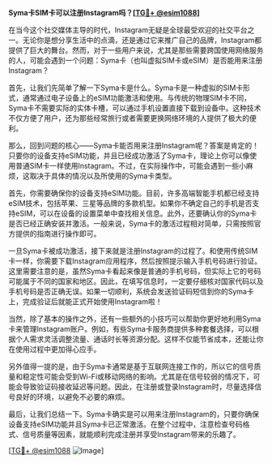 **Syma卡SIM卡可以注册Instagram吗？[[TG💪+ @esim1088](https://t.me/s/esim1088)]**

在当今这个社交媒体主导的时代，Instagram无疑是全球最受欢迎的社交平台之一。无论你是想分享生活中的点滴，还是通过它来推广自己的品牌，Instagram都提供了巨大的舞台。然而，对于一些用户来说，尤其是那些需要跨国使用网络服务的人，可能会遇到一个问题：Syma卡（也叫虚拟SIM卡或eSIM）是否能用来注册Instagram？

首先，让我们先简单了解一下Syma卡是什么。Syma卡是一种虚拟的SIM卡形式，通常通过电子设备上的eSIM功能激活和使用。与传统的物理SIM卡不同，Syma卡不需要实际的实体卡槽，可以通过手机设置直接下载到设备中。这种技术不仅方便了用户，还为那些经常旅行或者需要更换网络环境的人提供了极大的便利。

那么，回到问题的核心——Syma卡能否用来注册Instagram呢？答案是肯定的！只要你的设备支持eSIM功能，并且已经成功激活了Syma卡，理论上你可以像使用普通SIM卡一样使用Instagram。不过，在实际操作中，可能会遇到一些小麻烦，这取决于具体的情况以及所使用的Syma卡类型。

首先，你需要确保你的设备支持eSIM功能。目前，许多高端智能手机都已经支持eSIM技术，包括苹果、三星等品牌的多款机型。如果你不确定自己的手机是否支持eSIM，可以在设备的设置菜单中查找相关信息。此外，还要确认你的Syma卡是否已经正确安装并激活。一般来说，Syma卡的激活过程相对简单，只需按照官方提供的指南进行操作即可。

一旦Syma卡被成功激活，接下来就是注册Instagram的过程了。和使用传统SIM卡一样，你需要下载Instagram应用程序，然后按照提示输入手机号码进行验证。这里需要注意的是，虽然Syma卡看起来像是普通的手机号码，但实际上它的号码可能属于不同的国家和地区。因此，在填写信息时，一定要仔细核对国家代码以及手机号码是否正确无误。如果一切顺利，系统会发送验证码短信到你的Syma卡上，完成验证后就能正式开始使用Instagram啦！

当然，除了基本的操作之外，还有一些额外的小技巧可以帮助你更好地利用Syma卡来管理Instagram账户。例如，有些Syma卡服务商提供多种套餐选择，可以根据个人需求灵活调整流量、通话时长等资源分配。这样不仅能节省成本，还能让你在使用过程中更加得心应手。

另外值得一提的是，由于Syma卡通常是基于互联网连接工作的，所以它的信号质量和稳定性可能会受到Wi-Fi或移动网络的影响。尤其是在信号较弱的情况下，可能会导致验证码接收延迟等问题。因此，在注册或登录Instagram时，尽量选择信号良好的环境，以避免不必要的麻烦。

最后，让我们总结一下。Syma卡确实是可以用来注册Instagram的，只要你确保设备支持eSIM功能并且Syma卡已正常激活。在整个过程中，注意检查号码格式、信号质量等因素，就能顺利完成注册并享受Instagram带来的乐趣了。

[[TG💪+ @esim1088](https://t.me/s/esim1088) ![Image](https://i.postimg.cc/4NQfJmqS/Snipaste-2025-05-13-00-14-12.png)]